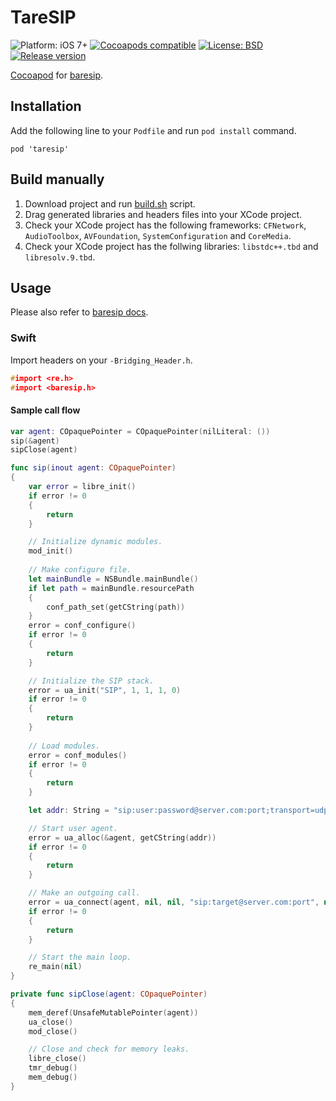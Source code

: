# TareSIP

![Platform: iOS 7+](https://img.shields.io/badge/platform-iOS%207%2B-blue.svg?style=flat)
[![Cocoapods compatible](https://img.shields.io/badge/Cocoapods-compatible-4BC51D.svg?style=flat)](https://cocoapods.org)
[![License: BSD](https://img.shields.io/badge/license-BSD-lightgrey.svg?style=flat)](https://github.com/miche-atucha/taresip/blob/master/LICENSE)
[![Release version](https://img.shields.io/badge/release-0.0.2-blue.svg)]()

[Cocoapod](https://cocoapods.org/) for [baresip](http://www.creytiv.com/baresip.html).

## Installation

Add the following line to your `Podfile` and run `pod install` command.

```
pod 'taresip'
```

## Build manually

1. Download project and run [build.sh](build.sh) script.
2. Drag generated libraries and headers files into your XCode project.
3. Check your XCode project has the following frameworks: `CFNetwork`, `AudioToolbox`, `AVFoundation`, `SystemConfiguration` and `CoreMedia`.
4. Check your XCode project has the follwing libraries: `libstdc++.tbd` and `libresolv.9.tbd`.

## Usage

Please also refer to [baresip docs](http://creytiv.com/doxygen/baresip-dox/html).

### Swift

Import headers on your `-Bridging_Header.h`.

```c
#import <re.h>
#import <baresip.h>
```

#### Sample call flow

```swift
var agent: COpaquePointer = COpaquePointer(nilLiteral: ())
sip(&agent)
sipClose(agent)

func sip(inout agent: COpaquePointer)
{
    var error = libre_init()
    if error != 0
    {
        return
    }

    // Initialize dynamic modules.
    mod_init()
    
    // Make configure file.
    let mainBundle = NSBundle.mainBundle()
    if let path = mainBundle.resourcePath
    {
        conf_path_set(getCString(path))
    }
    error = conf_configure()
    if error != 0
    {
        return
    }

    // Initialize the SIP stack.
    error = ua_init("SIP", 1, 1, 1, 0)
    if error != 0
    {
        return
    }
    
    // Load modules.
    error = conf_modules()
    if error != 0
    {
        return
    }

    let addr: String = "sip:user:password@server.com:port;transport=udp;answermode=auto"

    // Start user agent.
    error = ua_alloc(&agent, getCString(addr))
    if error != 0
    {
        return
    }

    // Make an outgoing call.
    error = ua_connect(agent, nil, nil, "sip:target@server.com:port", nil, VIDMODE_OFF);
    if error != 0
    {
        return
    }

    // Start the main loop.
    re_main(nil)
}

private func sipClose(agent: COpaquePointer)
{
    mem_deref(UnsafeMutablePointer(agent))
    ua_close()
    mod_close()

    // Close and check for memory leaks.
    libre_close()
    tmr_debug()
    mem_debug()
}
```
